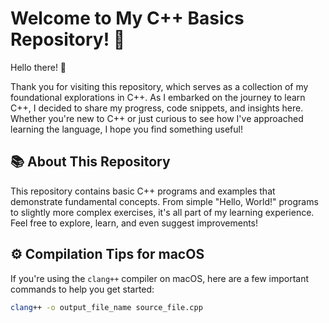 # Welcome to My C++ Basics Repository! 🎉

Hello there! 👋

Thank you for visiting this repository, which serves as a collection of my foundational explorations in C++. As I embarked on the journey to learn C++, I decided to share my progress, code snippets, and insights here. Whether you're new to C++ or just curious to see how I've approached learning the language, I hope you find something useful!

## 📚 About This Repository

This repository contains basic C++ programs and examples that demonstrate fundamental concepts. From simple "Hello, World!" programs to slightly more complex exercises, it's all part of my learning experience. Feel free to explore, learn, and even suggest improvements!

## ⚙️ Compilation Tips for macOS

If you're using the `clang++` compiler on macOS, here are a few important commands to help you get started:

```bash
clang++ -o output_file_name source_file.cpp
